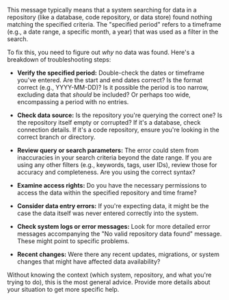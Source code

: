 This message typically means that a system searching for data in a repository (like a database, code repository, or data store) found nothing matching the specified criteria.  The "specified period" refers to a timeframe (e.g., a date range, a specific month, a year) that was used as a filter in the search.

To fix this, you need to figure out *why* no data was found.  Here's a breakdown of troubleshooting steps:

* **Verify the specified period:** Double-check the dates or timeframe you've entered.  Are the start and end dates correct? Is the format correct (e.g., YYYY-MM-DD)?  Is it possible the period is too narrow, excluding data that *should* be included? Or perhaps too wide, encompassing a period with no entries.

* **Check data source:** Is the repository you're querying the correct one?  Is the repository itself empty or corrupted?  If it's a database, check connection details. If it's a code repository, ensure you're looking in the correct branch or directory.

* **Review query or search parameters:** The error could stem from inaccuracies in your search criteria beyond the date range.  If you are using any other filters (e.g., keywords, tags, user IDs), review those for accuracy and completeness.  Are you using the correct syntax?

* **Examine access rights:** Do you have the necessary permissions to access the data within the specified repository and time frame?

* **Consider data entry errors:** If you're expecting data, it might be the case the data itself was never entered correctly into the system.

* **Check system logs or error messages:** Look for more detailed error messages accompanying the "No valid repository data found" message.  These might point to specific problems.

* **Recent changes:** Were there any recent updates, migrations, or system changes that might have affected data availability?


Without knowing the context (which system, repository, and what you're trying to do), this is the most general advice. Provide more details about your situation to get more specific help.
